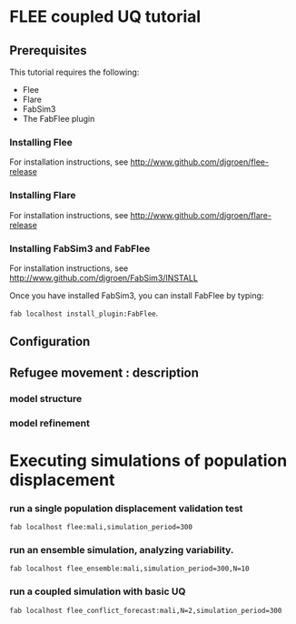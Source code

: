 # FLEE coupled UQ tutorial

## Prerequisites

This tutorial requires the following:
* Flee
* Flare
* FabSim3
* The FabFlee plugin

### Installing Flee

For installation instructions, see http://www.github.com/djgroen/flee-release

### Installing Flare

For installation instructions, see http://www.github.com/djgroen/flare-release

### Installing FabSim3 and FabFlee

For installation instructions, see http://www.github.com/djgroen/FabSim3/INSTALL

Once you have installed FabSim3, you can install FabFlee by typing:

`fab localhost install_plugin:FabFlee`.

## Configuration

## Refugee movement : description

### model structure

### model refinement


# Executing simulations of population displacement

### run a single population displacement validation test

`fab localhost flee:mali,simulation_period=300`

### run an ensemble simulation, analyzing variability.

`fab localhost flee_ensemble:mali,simulation_period=300,N=10`

### run a coupled simulation with basic UQ

`fab localhost flee_conflict_forecast:mali,N=2,simulation_period=300`
